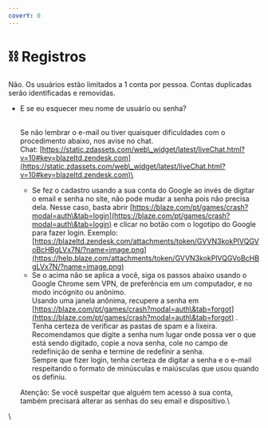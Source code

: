 ```yaml
---
coverY: 0
---
```


# ⛓ Registros

Não. Os usuários estão limitados a 1 conta por pessoa. Contas duplicadas serão identificadas e removidas.

*   E se eu esquecer meu nome de usuário ou senha?



    \
    Se não lembrar o e-mail ou tiver quaisquer dificuldades com o procedimento abaixo, nos avise no chat.\
    Chat: [https://static.zdassets.com/web\_widget/latest/liveChat.html?v=10#key=blazeltd.zendesk.com](https://static.zdassets.com/web\_widget/latest/liveChat.html?v=10#key=blazeltd.zendesk.com)\


    * Se fez o cadastro usando a sua conta do Google ao invés de digitar o email e senha no site, não pode mudar a senha pois não precisa dela. Nesse caso, basta abrir [https://blaze.com/pt/games/crash?modal=auth\&tab=login](https://blaze.com/pt/games/crash?modal=auth\&tab=login) e clicar no botão com o logotipo do Google para fazer login. Exemplo: [https://blazeltd.zendesk.com/attachments/token/GVVN3kokPlVQGVoBcHBgLVx7N/?name=image.png](https://help.blaze.com/attachments/token/GVVN3kokPlVQGVoBcHBgLVx7N/?name=image.png)
    * Se o acima não se aplica a você, siga os passos abaixo usando o Google Chrome sem VPN, de preferência em um computador, e no modo incógnito ou anônimo.\
      Usando uma janela anônima, recupere a senha em [https://blaze.com/pt/games/crash?modal=auth\&tab=forgot](https://blaze.com/pt/games/crash?modal=auth\&tab=forgot) . Tenha certeza de verificar as pastas de spam e a lixeira.\
      Recomendamos que digite a senha num lugar onde possa ver o que está sendo digitado, copie a nova senha, cole no campo de redefinição de senha e termine de redefinir a senha.\
      Sempre que fizer login, tenha certeza de digitar a senha e o e-mail respeitando o formato de minúsculas e maiúsculas que usou quando os definiu.

    Atenção: Se você suspeitar que alguém tem acesso à sua conta, também precisará alterar as senhas do seu email e dispositivo.\


\
